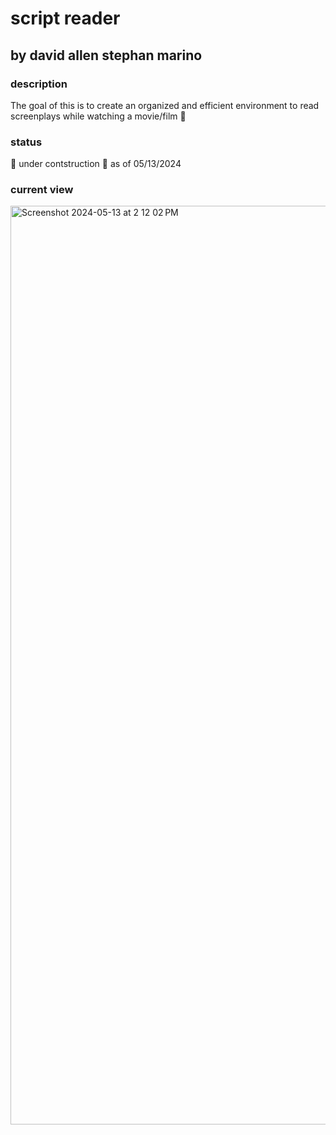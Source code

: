 # script reader
## by david allen stephan marino
### description
The goal of this is to create an organized and efficient environment to read screenplays while watching a movie/film 🎥
### status
🚧 under contstruction 🚧 as of 05/13/2024
### current view
<img width="1470" alt="Screenshot 2024-05-13 at 2 12 02 PM" src="https://github.com/davidAllenStephan/purefunction-script-reader/assets/121316206/73273a87-cfa5-41fb-a206-a2cf671364ee">
